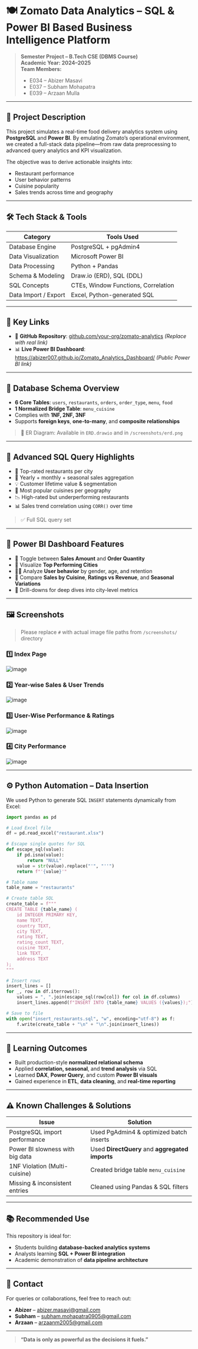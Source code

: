 # 🍽️ Zomato Data Analytics – SQL & Power BI Based Business Intelligence Platform

> **Semester Project – B.Tech CSE (DBMS Course)**  
> **Academic Year: 2024–2025**  
> **Team Members:**  
> - E034 – Abizer Masavi  
> - E037 – Subham Mohapatra  
> - E039 – Arzaan Mulla  

---

## 📘 Project Description

This project simulates a real-time food delivery analytics system using **PostgreSQL** and **Power BI**. By emulating Zomato’s operational environment, we created a full-stack data pipeline—from raw data preprocessing to advanced query analytics and KPI visualization.

The objective was to derive actionable insights into:
- Restaurant performance  
- User behavior patterns  
- Cuisine popularity  
- Sales trends across time and geography  

---

## 🛠️ Tech Stack & Tools

| Category               | Tools Used                          |
|------------------------|-------------------------------------|
| Database Engine        | PostgreSQL + pgAdmin4               |
| Data Visualization     | Microsoft Power BI                  |
| Data Processing        | Python + Pandas                     |
| Schema & Modeling      | Draw.io (ERD), SQL (DDL)            |
| SQL Concepts           | CTEs, Window Functions, Correlation |
| Data Import / Export   | Excel, Python-generated SQL         |

---

## 🔗 Key Links

- 📂 **GitHub Repository**: [github.com/your-org/zomato-analytics](#) *(Replace with real link)*    
- 📊 **Live Power BI Dashboard**: https://abizer007.github.io/Zomato_Analytics_Dashboard/ *(Public Power BI link)*

---

## 🧱 Database Schema Overview

- **6 Core Tables**: `users`, `restaurants`, `orders`, `order_type`, `menu`, `food`
- **1 Normalized Bridge Table**: `menu_cuisine`
- Complies with **1NF, 2NF, 3NF**
- Supports **foreign keys**, **one-to-many**, and **composite relationships**

> 📎 ER Diagram: Available in `ERD.drawio` and in `/screenshots/erd.png`

---

## 🧮 Advanced SQL Query Highlights

- 🥇 Top-rated restaurants per city  
- 📆 Yearly + monthly + seasonal sales aggregation  
- 💡 Customer lifetime value & segmentation  
- 🍛 Most popular cuisines per geography  
- 📉 High-rated but underperforming restaurants  
- 📊 Sales trend correlation using `CORR()` over time  

> ✅ Full SQL query set

---

## 🧠 Power BI Dashboard Features

- 📌 Toggle between **Sales Amount** and **Order Quantity**
- 📍 Visualize **Top Performing Cities**
- 🧑‍🍳 Analyze **User behavior** by gender, age, and retention
- 🧾 Compare **Sales by Cuisine**, **Ratings vs Revenue**, and **Seasonal Variations**
- 🧭 Drill-downs for deep dives into city-level metrics

---

## 🖼️ Screenshots

> Please replace `#` with actual image file paths from `/screenshots/` directory

### 1️⃣ Index Page  
![image](https://github.com/user-attachments/assets/80800781-8b28-4ebc-a84d-a1a46babe014)


### 2️⃣ Year-wise Sales & User Trends  
![image](https://github.com/user-attachments/assets/233f466b-7874-4ea6-b058-d57d867ea816)


### 3️⃣ User-Wise Performance & Ratings  
![image](https://github.com/user-attachments/assets/cbed04c3-cb22-4c54-a67c-c03ded75928b)


### 4️⃣ City Performance 
![image](https://github.com/user-attachments/assets/7bd89598-03a3-4f95-93d4-4e60e11dbf0f)


---

## ⚙️ Python Automation – Data Insertion

We used Python to generate SQL `INSERT` statements dynamically from Excel:

```python
import pandas as pd

# Load Excel file
df = pd.read_excel("restaurant.xlsx")

# Escape single quotes for SQL
def escape_sql(value):
    if pd.isna(value):
        return "NULL"
    value = str(value).replace("'", "''")
    return f"'{value}'"

# Table name
table_name = "restaurants"

# Create table SQL
create_table = f"""
CREATE TABLE {table_name} (
    id INTEGER PRIMARY KEY,
    name TEXT,
    country TEXT,
    city TEXT,
    rating TEXT,
    rating_count TEXT,
    cuisine TEXT,
    link TEXT,
    address TEXT
);
"""

# Insert rows
insert_lines = []
for _, row in df.iterrows():
    values = ", ".join(escape_sql(row[col]) for col in df.columns)
    insert_lines.append(f"INSERT INTO {table_name} VALUES ({values});")

# Save to file
with open("insert_restaurants.sql", "w", encoding="utf-8") as f:
    f.write(create_table + "\n" + "\n".join(insert_lines))

```

---

## 🧪 Learning Outcomes

- Built production-style **normalized relational schema**
- Applied **correlation, seasonal**, and **trend analysis** via SQL
- Learned **DAX**, **Power Query**, and custom **Power BI visuals**
- Gained experience in **ETL**, **data cleaning**, and **real-time reporting**

---

## ⚠️ Known Challenges & Solutions

| Issue                                | Solution |
|-------------------------------------|----------|
| PostgreSQL import performance       | Used PgAdmin4 & optimized batch inserts |
| Power BI slowness with big data     | Used **DirectQuery** and **aggregated imports** |
| 1NF Violation (Multi-cuisine)       | Created bridge table `menu_cuisine` |
| Missing & inconsistent entries      | Cleaned using Pandas & SQL filters |

---

## 📚 Recommended Use

This repository is ideal for:
- Students building **database-backed analytics systems**
- Analysts learning **SQL + Power BI integration**
- Academic demonstration of **data pipeline architecture**

---

## 👋 Contact

For queries or collaborations, feel free to reach out:

- **Abizer** – abizer.masavi@gmail.com 
- **Subham** – subham.mohapatra0905@gmail.com
- **Arzaan** – arzaanm2005@gmail.com

---

> **“Data is only as powerful as the decisions it fuels.”**
